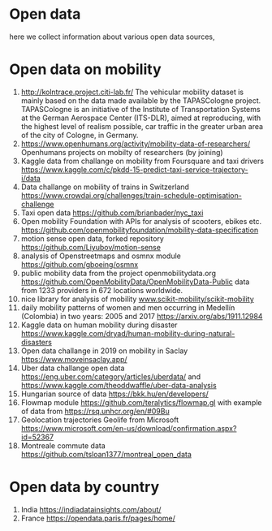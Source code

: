 # Open data
here we collect information about various open data sources, 

# Open data on mobility 

1. http://kolntrace.project.citi-lab.fr/  The vehicular mobility dataset is mainly based on the data made available by the TAPASCologne project. TAPASCologne is an initiative of the Institute of Transportation Systems at the German Aerospace Center (ITS-DLR), aimed at reproducing, with the highest level of realism possible, car traffic in the greater urban area of the city of Cologne, in Germany. 
2. https://www.openhumans.org/activity/mobility-data-of-researchers/ Openhumans projects  on mobilty of researchers (by joining)
3. Kaggle data from challange on mobility from Foursquare and taxi drivers https://www.kaggle.com/c/pkdd-15-predict-taxi-service-trajectory-i/data
4. Data challange on mobility of trains in Switzerland https://www.crowdai.org/challenges/train-schedule-optimisation-challenge 
5. Taxi open data https://github.com/brianbader/nyc_taxi
6. Open mobility Foundation with APIs for analysis of scooters, ebikes etc. https://github.com/openmobilityfoundation/mobility-data-specification
7. motion sense open data, forked repository https://github.com/Liyubov/motion-sense 
8. analysis of Openstreetmaps and osmnx module https://github.com/gboeing/osmnx
9. public mobility data from the project openmobilitydata.org https://github.com/OpenMobilityData/OpenMobilityData-Public data from 1233 providers in 672 locations worldwide.
10. nice library for analysis of mobility www.scikit-mobility/scikit-mobility 
11. daily mobility patterns of women and men occurring in Medellín (Colombia) in two years: 2005 and 2017 https://arxiv.org/abs/1911.12984
12. Kaggle data on human mobility during disaster https://www.kaggle.com/dryad/human-mobility-during-natural-disasters
13. Open data challange in 2019 on mobility in Saclay https://www.moveinsaclay.app/ 
14. Uber data challange open data https://eng.uber.com/category/articles/uberdata/ and https://www.kaggle.com/theoddwaffle/uber-data-analysis 
15. Hungarian source of data https://bkk.hu/en/developers/ 
16. Flowmap module https://github.com/teralytics/flowmap.gl with example of data from https://rsq.unhcr.org/en/#09Bu
17. Geolocation trajectories Geolife from Microsoft https://www.microsoft.com/en-us/download/confirmation.aspx?id=52367
18. Montreale commute data https://github.com/tsloan1377/montreal_open_data

# Open data by country
1. India https://indiadatainsights.com/about/ 
2. France https://opendata.paris.fr/pages/home/
